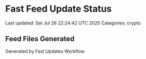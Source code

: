# Fast Feed Update Status
Last updated: Sat Jul 26 22:24:42 UTC 2025
Categories: crypto

## Feed Files Generated

Generated by Fast Updates Workflow
